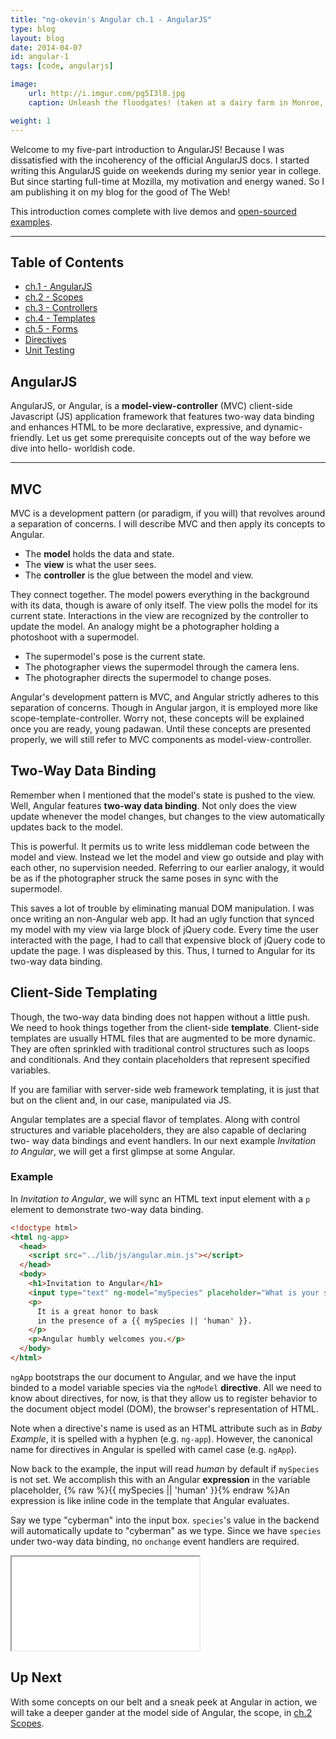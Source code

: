 ```yaml
---
title: "ng-okevin's Angular ch.1 - AngularJS"
type: blog
layout: blog
date: 2014-04-07
id: angular-1
tags: [code, angularjs]

image:
    url: http://i.imgur.com/pg5I3l8.jpg
    caption: Unleash the floodgates! (taken at a dairy farm in Monroe, OR. Pictured is actually a torrent of cow manure.)

weight: 1
---
```


Welcome to my five-part introduction to AngularJS! Because I was dissatisfied
with the incoherency of the official AngularJS docs. I started writing this
AngularJS guide on weekends during my senior year in college. But since
starting full-time at Mozilla, my motivation and energy waned. So I am
publishing it on my blog for the good of The Web!

This introduction comes complete with live demos and [open-sourced
examples](http://github.com/ngokevin/angularbook).

---

## Table of Contents

- [ch.1 - AngularJS](/blog/angular-1)
- [ch.2 - Scopes](/blog/angular-2)
- [ch.3 - Controllers](/blog/angular-3)
- [ch.4 - Templates](/blog/angular-4)
- [ch.5 - Forms](/blog/angular-5)
- [Directives](/blog/angularslider)
- [Unit Testing](/blog/angular-unit-testing)

## AngularJS

AngularJS, or Angular, is a **model-view-controller** (MVC) client-side
Javascript (JS) application framework that features two-way data binding and
enhances HTML to be more declarative, expressive, and dynamic-friendly. Let us
get some prerequisite concepts out of the way before we dive into hello-
worldish code.

---

## MVC

MVC is a development pattern (or paradigm, if you will) that revolves around a
separation of concerns. I will describe MVC and then apply its concepts to
Angular.

- The **model** holds the data and state.
- The **view** is what the user sees.
- The **controller** is the glue between the model and view.

They connect together. The model powers everything in the background with its
data, though is aware of only itself. The view polls the model for its current
state. Interactions in the view are recognized by the controller to update the
model. An analogy might be a photographer holding a photoshoot with a
supermodel.

- The supermodel's pose is the current state.
- The photographer views the supermodel through the camera lens.
- The photographer directs the supermodel to change poses.

Angular's development pattern is MVC, and Angular strictly adheres to this
separation of concerns. Though in Angular jargon, it is employed more like
scope-template-controller. Worry not, these concepts will be explained once you
are ready, young padawan. Until these concepts are presented properly, we will
still refer to MVC components as model-view-controller.

## Two-Way Data Binding

Remember when I mentioned that the model's state is pushed to the view. Well,
Angular features **two-way data binding**. Not only does the view update
whenever the model changes, but changes to the view automatically updates
back to the model.

This is powerful. It permits us to write less middleman code between the model
and view. Instead we let the model and view go outside and play with each
other, no supervision needed. Referring to our earlier analogy, it would be as
if the photographer struck the same poses in sync with the supermodel.

This saves a lot of trouble by eliminating manual DOM manipulation. I was once
writing an non-Angular web app. It had an ugly function that synced my model
with my view via large block of jQuery code. Every time the user interacted
with the page, I had to call that expensive block of jQuery code to update the
page. I was displeased by this. Thus, I turned to Angular for its two-way
data binding.

## Client-Side Templating

Though, the two-way data binding does not happen without a little push. We need
to hook things together from the client-side **template**. Client-side
templates are usually HTML files that are augmented to be more dynamic. They
are often sprinkled with traditional control structures such as loops and
conditionals. And they contain placeholders that represent specified variables.

If you are familiar with server-side web framework templating, it is just that
but on the client and, in our case, manipulated via JS.

Angular templates are a special flavor of templates. Along with control
structures and variable placeholders, they are also capable of declaring two-
way data bindings and event handlers. In our next example
*Invitation to Angular*, we will get a first glimpse at some Angular.

### Example

In *Invitation to Angular*, we will sync an HTML text input element with a
```p``` element to demonstrate two-way data binding.

```html
<!doctype html>
<html ng-app>
  <head>
    <script src="../lib/js/angular.min.js"></script>
  </head>
  <body>
    <h1>Invitation to Angular</h1>
    <input type="text" ng-model="mySpecies" placeholder="What is your species?">
    <p>
      It is a great honor to bask
      in the presence of a {{ mySpecies || 'human' }}.
    </p>
    <p>Angular humbly welcomes you.</p>
  </body>
</html>
```

```ngApp``` bootstraps the our document to Angular, and we have the input
binded to a model variable species via the ```ngModel``` **directive**.
All we need to know about directives, for now, is that they allow us to
register behavior to the document object model (DOM), the browser's
representation of HTML.

Note when a directive's name is used as an HTML attribute such as in *Baby
Example*, it is spelled with a hyphen (e.g. ```ng-app```). However, the
canonical name for directives in Angular is spelled with camel case (e.g.
```ngApp```).

Now back to the example, the input will read *human* by default if
```mySpecies``` is not set. We accomplish this with an Angular **expression**
in the variable placeholder, {% raw %}{{ mySpecies || 'human' }}{% endraw %}An expression is
like inline code in the template that Angular evaluates.

Say we type "cyberman" into the input box. ```species```'s value in the
backend will automatically update to "cyberman" as we type. Since we have
```species``` under two-way data binding, no ```onchange``` event handlers are
required.

<iframe src="/files/ng-book/examples/invitationtoangular/index.html"></iframe>

## Up Next

With some concepts on our belt and a sneak peek at Angular in action, we will
take a deeper gander at the model side of Angular, the scope, in
[ch.2 Scopes](/blog/angular-2).

